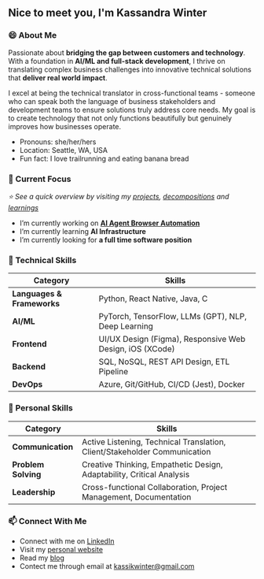 ## Nice to meet you, I'm Kassandra Winter

### 😄 About Me

Passionate about **bridging the gap between customers and technology**. With a foundation in **AI/ML and full-stack development**, I thrive on translating complex business challenges into innovative technical solutions that **deliver real world impact**.

I excel at being the technical translator in cross-functional teams - someone who can speak both the language of business stakeholders and development teams to ensure solutions truly address core needs. My goal is to create technology that not only functions beautifully but genuinely improves how businesses operate.

- Pronouns: she/her/hers
- Location: Seattle, WA, USA
- Fun fact: I love trailrunning and eating banana bread

### 🔭 Current Focus 
*⭐ See a quick overview by visiting my [projects](https://github.com/kassiwinter/projects), [decompositions](https://github.com/kassiwinter/decompositions) and [learnings](https://github.com/kassiwinter/learnings)*
- I’m currently working on **[AI Agent Browser Automation](https://github.com/jacobmalone28/marvis-agent)** 
- I’m currently learning **AI Infrastructure**
- I’m currently looking for **a full time software position**


### 🌱 Technical Skills

| Category | Skills |
|----------|--------|
| **Languages & Frameworks** | Python, React Native, Java, C |
| **AI/ML** | PyTorch, TensorFlow, LLMs (GPT), NLP, Deep Learning |
| **Frontend** | UI/UX Design (Figma), Responsive Web Design, iOS (XCode) |
| **Backend** | SQL, NoSQL, REST API Design, ETL Pipeline |
| **DevOps** | Azure, Git/GitHub, CI/CD (Jest), Docker |


### 🧠 Personal Skills

| Category | Skills |
|----------|--------|
| **Communication** | Active Listening, Technical Translation, Client/Stakeholder Communication |
| **Problem Solving** | Creative Thinking, Empathetic Design, Adaptability, Critical Analysis |
| **Leadership** | Cross-functional Collaboration, Project Management, Documentation |


### 📫 Connect With Me
- Connect with me on [LinkedIn](https://www.linkedin.com/in/kassandra-winter/)
- Visit my [personal website](https://www.kassiwinter.com)
- Read my [blog](https://medium.com/@kassikwinter)
- Contect me through email at kassikwinter@gmail.com


